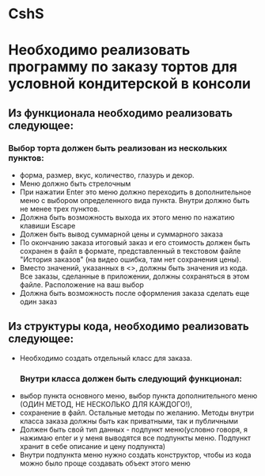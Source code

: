 # CshS
# Необходимо реализовать программу по заказу тортов для условной кондитерской в консоли
## Из функционала необходимо реализовать следующее:
  ### Выбор торта должен быть реализован из нескольких пунктов:
- форма, размер, вкус, количество, глазурь и декор. 
- Меню должно быть стрелочным
- При нажатии Enter это меню должно переходить в дополнительное меню с выбором определенного вида пункта. Внутри должно быть не менее трех пунктов.
- Должна быть возможность выхода их этого меню по нажатию клавиши Escape
- Должен быть вывод суммарной цены и суммарного заказа
- По окончанию заказа итоговый заказ и его стоимость должен быть сохранен в файл в формате, представленный в текстовом файле "История заказов" (на видео ошибка, там нет сохранения цены).
- Вместо значений, указанных в <>, должны быть значения из кода. Все заказы, сделанные в приложении, должны сохраняться в этом файле. Расположение на ваш выбор
- Должна быть возможность после оформления заказа сделать еще один заказ
 
## Из структуры кода, необходимо реализовать следующее:
- Необходимо создать отдельный класс для заказа.
  ### Внутри класса должен быть следующий функционал:
- выбор пункта основного меню, выбор пункта дополнительного меню (ОДИН МЕТОД, НЕ НЕСКОЛЬКО ДЛЯ КАЖДОГО!),
- сохранение в файл. Остальные методы по желанию. Методы внутри класса заказа должны быть как приватными, так и публичными
- Должен быть свой тип данных - подпункт меню(условно говоря, я нажимаю enter и у меня выводятся все подпункты меню. Подпункт хранит в себе описание и цену подпункта)
- Внутри подпункта меню нужно создать конструктор, чтобы из кода можно было проще создавать объект этого меню
